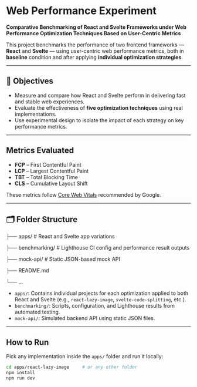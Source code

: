 # Web Performance Experiment

**Comparative Benchmarking of React and Svelte Frameworks under Web Performance Optimization Techniques Based on User-Centric Metrics**

This project benchmarks the performance of two frontend frameworks — **React** and **Svelte** — using user-centric web performance metrics, both in **baseline** condition and after applying **individual optimization strategies**.

---

## 🎯 Objectives

- Measure and compare how React and Svelte perform in delivering fast and stable web experiences.
- Evaluate the effectiveness of **five optimization techniques** using real implementations.
- Use experimental design to isolate the impact of each strategy on key performance metrics.

---

## Metrics Evaluated

- **FCP** – First Contentful Paint  
- **LCP** – Largest Contentful Paint  
- **TBT** – Total Blocking Time  
- **CLS** – Cumulative Layout Shift  

These metrics follow [Core Web Vitals](https://web.dev/vitals/) recommended by Google.

---

## 🗂️ Folder Structure

├── apps/ # React and Svelte app variations

├── benchmarking/ # Lighthouse CI config and performance result outputs

├── mock-api/ # Static JSON-based mock API

├── README.md

└── ...


- `apps/`: Contains individual projects for each optimization applied to both React and Svelte (e.g., `react-lazy-image`, `svelte-code-splitting`, etc.).
- `benchmarking/`: Scripts, configuration, and Lighthouse results from automated testing.
- `mock-api/`: Simulated backend API using static JSON files.
---

##  How to Run

Pick any implementation inside the `apps/` folder and run it locally:

```bash
cd apps/react-lazy-image     # or any other folder
npm install
npm run dev
